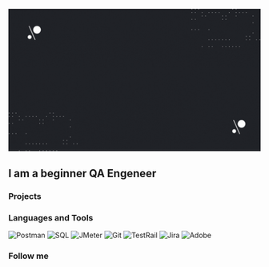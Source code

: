 [![Header](https://github.com/OlyaBelykh/OlyaBelykh/blob/main/assets/Black%20%26%20Blue%20Modern%20Geometric%20Technology%20Youtube%20Intro.gif)](https://docs.google.com/document/d/1yBS33aAjdMhwzTZKAoTmYWyCuPSG7hTCKyeHLBjK48Q/edit?usp=Postman)

## I am a beginner QA Engeneer

### Projects

### Languages and Tools

![Postman](https://img.shields.io/badge/-Postman-083D77?style=for-the-badge&logo=Postman)
![SQL](https://img.shields.io/badge/-SQL-083D77?style=for-the-badge&logo=mysql)
![JMeter](https://img.shields.io/badge/-JMeter-083D77?style=for-the-badge&logo=ApacheJmeter)
![Git](https://img.shields.io/badge/-Git-083D77?style=for-the-badge&logo=Git)
![TestRail](https://img.shields.io/badge/-TestRail-083D77?style=for-the-badge&logo=TestRail)
![Jira](https://img.shields.io/badge/-Jira-083D77?style=for-the-badge&logo=Jira)
![Adobe](https://img.shields.io/badge/-Adobe-083D77?style=for-the-badge&logo=adobe)

### Follow me

[picture]: https://github.com/OlyaBelykh/OlyaBelykh/blob/main/assets/1205e8d248daace6d6b21ffb95c29334.jpg